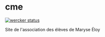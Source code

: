 cme
===

[![wercker status](https://app.wercker.com/status/af308c0f5a0853e269c1cf9164cc06e6/m "wercker status")](https://app.wercker.com/project/bykey/af308c0f5a0853e269c1cf9164cc06e6)

Site de l'association des élèves de Maryse Éloy

